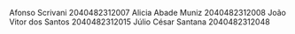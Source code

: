 Afonso Scrivani             2040482312007
Alicia Abade Muniz          2040482312008
João Vitor dos Santos   	2040482312015
Júlio César Santana       	2040482312048